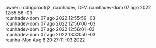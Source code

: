 owner: rodrigorootrj2, rcunhadev, DEV.
rcunhadev-dom 07 ago 2022 12:55:56 -03 <br>
rcunhadev-dom 07 ago 2022 12:55:59 -03 <br>
rcunhadev-dom 07 ago 2022 12:56:00 -03 <br>
rcunhadev-dom 07 ago 2022 12:56:01 -03 <br>
rcunhadev-dom 07 ago 2022 13:33:50 -03 <br>
rcunha-Mon Aug 8 20:27:11 -03 2022 <br>
